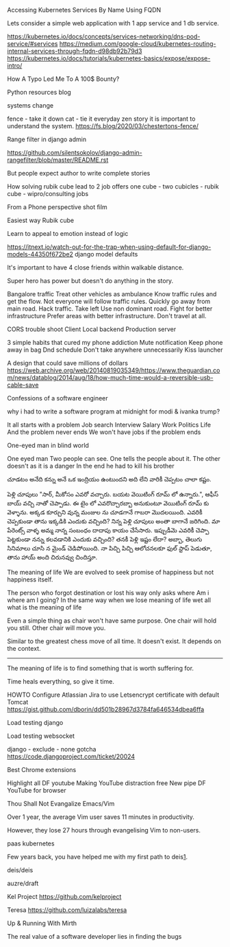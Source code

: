 Accessing Kubernetes Services By Name Using FQDN

Lets consider a simple web application with 1 app service and 1 db service.

https://kubernetes.io/docs/concepts/services-networking/dns-pod-service/#services
https://medium.com/google-cloud/kubernetes-routing-internal-services-through-fqdn-d98db92b79d3
https://kubernetes.io/docs/tutorials/kubernetes-basics/expose/expose-intro/



How A Typo Led Me To A 100$ Bounty?


Python resources blog




systems change

fence - take it down
cat - tie it everyday zen story
it is important to understand the system.
https://fs.blog/2020/03/chestertons-fence/


Range filter in django admin

https://github.com/silentsokolov/django-admin-rangefilter/blob/master/README.rst


But people expect author to write complete stories

How solving rubik cube lead to 2 job offers
one cube - two cubicles - rubik cube - wipro/consulting jobs


From a Phone perspective shot film


Easiest way Rubik cube


Learn to appeal to emotion instead of logic



https://itnext.io/watch-out-for-the-trap-when-using-default-for-django-models-44350f672be2
django model defaults


It's important to have 4 close friends within walkable distance.


Super hero has power but doesn't do anything in the story.


Bangalore traffic
Treat other vehicles as ambulance
Know traffic rules and get the flow. Not everyone will follow traffic rules.
Quickly go away from main road.
Hack traffic.
Take left
Use non dominant road.
Fight for better infrastructure
Prefer areas with better infrastructure.
Don't travel at all.


CORS trouble shoot
Client
Local backend
Production server


3 simple habits that cured my phone addiction
Mute notification
Keep phone away in bag
Dnd schedule
Don't take anywhere unnecessarily
Kiss launcher



A design that could save millions of dollars
https://web.archive.org/web/20140819035349/https://www.theguardian.com/news/datablog/2014/aug/18/how-much-time-would-a-reversible-usb-cable-save



Confessions of a software engineer

why i had to write a software program at midnight for modi & ivanka trump?


It all starts with a problem
Job search
Interview
Salary
Work
Politics
Life
And the problem never ends
We won't have jobs if the problem ends



One-eyed man in blind world

One eyed man
Two people can see.
One tells the people about it.
The other doesn't as it is a danger
In the end he had to kill his brother


చూడటం అనేది
కన్ను అనే ఒక ఇంద్రియం ఉంటుందని అది లేని వారికీ చెప్పటం చాలా కష్టం.



పెళ్లి చూపులు
"సార్, మీకోసం ఎవరో వచ్చారు. బయట వెయిటింగ్ రూమ్ లో ఉన్నారు.", ఆఫీస్ బాయ్ వచ్చి నాతో చెప్పాడు.
ఈ టైం లో ఎవరొచ్చారబ్బా అనుకుంటూ వెయిటింగ్ రూమ్ కు వెళ్ళాను.
అక్కడ కూర్చుని వున్న మంజుల ను చూడగానే గాబరా మొదలయింది. ఎవరికీ చెప్పకుండా తాను ఇక్కడికి ఎందుకు వచ్చింది?
నిన్న పెళ్లి చూపులు అంతా బాగానే జరిగింది. మా పేరెంట్స్ వాళ్ళ అమ్మ నాన్న సంబంధం దాదాపు కాయం చేసేసారు.
ఇప్పుడీమె ఎవరికీ చెప్పా పెట్టకుండా నన్ను కలవడానికి ఎందుకు వచ్చింది?
తనకీ పెళ్లి ఇష్టం లేదా? అబ్బా, తెలుగు సినిమాలు చూసి న మైండ్ చెడిపోయింది.
నా పిచ్చి పిచ్చి ఆలోచనలకూ ఫుల్ స్టాప్ పెడుతూ, తాను హాయ్ అంది చిరునవ్వు చిందిస్తూ.


The meaning of life
We are evolved to seek promise of happiness but not happiness itself.

The person who forgot destination or lost his way only asks where Am i where am I going?
In the same way when we lose meaning of life wet all what is the meaning of life


Even a simple thing as chair won't have same purpose.
One chair will hold you still.
Other chair will move you.

Similar to the greatest chess move of all time.
It doesn't exist.
It depends on the context.

---


The meaning of life is to find something that is worth suffering for.

Time heals everything, so give it time.


HOWTO Configure Atlassian Jira to use Letsencrypt certificate with default Tomcat
https://gist.github.com/dborin/dd501b28967d3784fa646534dbea6ffa



Load testing django

Load testing websocket

django - exclude - none gotcha
https://code.djangoproject.com/ticket/20024



Best Chrome extensions

Highlight all
DF youtube
Making YouTube distraction free
New pipe
DF YouTube for browser



Thou Shall Not Evangalize Emacs/Vim

Over 1 year, the average Vim user saves 11 minutes in productivity.

However, they lose 27 hours through evangelising Vim to non-users.



paas kubernetes

Few years back, you have helped me with my first path to deis[1].


[1]: https://github.com/deis/controller/pull/1196


deis/deis


auzre/draft


Kel Project
https://github.com/kelproject

Teresa
https://github.com/luizalabs/teresa


Up & Running With Mirth

The real value of a software developer lies in finding the bugs
